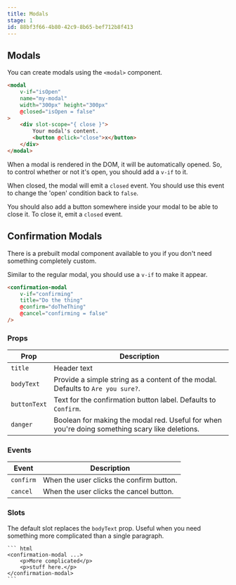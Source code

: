 ```yaml
---
title: Modals
stage: 1
id: 88bf3f66-4b80-42c9-8b65-bef712b8f413
---
```

## Modals

You can create modals using the `<modal>` component.

``` html
<modal
    v-if="isOpen"
    name="my-modal"
    width="300px" height="300px"
    @closed="isOpen = false"
>
    <div slot-scope="{ close }">
        Your modal's content.
        <button @click="close">x</button>
    </div>
</modal>
```

When a modal is rendered in the DOM, it will be automatically opened. So, to control whether or not it's open, you should add a `v-if` to it.

When closed, the modal will emit a `closed` event. You should use this event to change the 'open' condition back to `false`.

You should also add a button somewhere inside your modal to be able to close it. To close it, emit a `closed` event.

## Confirmation Modals

There is a prebuilt modal component available to you if you don't need something completely custom.

Similar to the regular modal, you should use a `v-if` to make it appear.

``` html
<confirmation-modal
    v-if="confirming"
    title="Do the thing"
    @confirm="doTheThing"
    @cancel="confirming = false"
/>
```

### Props

| Prop | Description |
|------|-------------|
| `title` | Header text |
| `bodyText` | Provide a simple string as a content of the modal. Defaults to `Are you sure?`. |
| `buttonText` | Text for the confirmation button label. Defaults to `Confirm`. |
| `danger` | Boolean for making the modal red. Useful for when you're doing something scary like deletions. |

### Events

| Event | Description |
|-------|-------------|
| `confirm` | When the user clicks the confirm button. |
| `cancel` | When the user clicks the cancel button. |

### Slots

The default slot replaces the `bodyText` prop. Useful when you need something more complicated than a single paragraph.

    ``` html
    <confirmation-modal ...>
        <p>More complicated</p>
        <p>stuff here.</p>
    </confirmation-modal>
    ```

